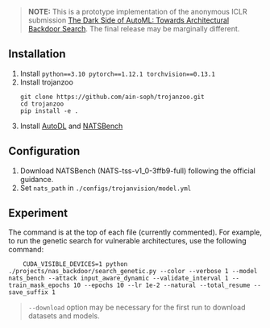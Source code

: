 
> **NOTE:** This is a prototype implementation of the anonymous ICLR submission [The Dark Side of AutoML: Towards Architectural Backdoor Search](https://openreview.net/forum?id=bsZULlDGXe). The final release may be marginally different.

## Installation

1. Install `python==3.10 pytorch==1.12.1 torchvision==0.13.1`
2. Install trojanzoo
    ```
    git clone https://github.com/ain-soph/trojanzoo.git
    cd trojanzoo
    pip install -e .
    ```
3. Install [AutoDL](https://github.com/D-X-Y/AutoDL-Projects) and [NATSBench](https://github.com/D-X-Y/NATS-Bench)


## Configuration

1. Download NATSBench (NATS-tss-v1_0-3ffb9-full) following the official guidance.
2. Set `nats_path` in `./configs/trojanvision/model.yml`

## Experiment

The command is at the top of each file (currently commented). For example, to run the genetic search for vulnerable architectures, use the following command:

```
    CUDA_VISIBLE_DEVICES=1 python ./projects/nas_backdoor/search_genetic.py --color --verbose 1 --model nats_bench --attack input_aware_dynamic --validate_interval 1 --train_mask_epochs 10 --epochs 10 --lr 1e-2 --natural --total_resume --save_suffix 1
```

> `--download` option may be necessary for the first run to download datasets and models.
